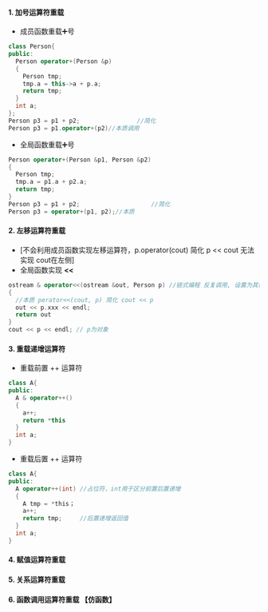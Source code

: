 #### 1. 加号运算符重载

- 成员函数重载➕号

```c++
class Person{
public:
  Person operator+(Person &p)
  {
    Person tmp;
    tmp.a = this->a + p.a;
    return tmp;
  }
  int a;
};
Person p3 = p1 + p2;				//简化
Person p3 = p1.operator+(p2)//本质调用
```



- 全局函数重载➕号

```c++
Person operator+(Person &p1, Person &p2)
{
  Person tmp;
  tmp.a = p1.a + p2.a;
  return tmp;
}
Person p3 = p1 + p2;					//简化
Person p3 = operator+(p1, p2);//本质
```



#### 2. 左移运算符重载

- [不会利用成员函数实现左移运算符，p.operator(cout) 简化 p << cout 无法实现 cout在左侧]
- 全局函数实现 **<<**

```c++
ostream & operator<<(ostream &out, Person p) //链式编程 反复调用, 设置为其他类的友元函数
{
  //本质 perator<<(cout, p) 简化 cout << p
  out << p.xxx << endl;
  return out
}
cout << p << endl; // p为对象
```



#### 3. 重载递增运算符

- 重载前置 ++ 运算符

```c++
class A{
public:
  A & operator++()
  {
    a++;
    return *this
  }
  int a;
}
```



- 重载后置 ++ 运算符

```c++
class A{
public:
  A operator++(int) //占位符，int用于区分前置后置递增
  {
    A tmp = *this；
    a++;
    return tmp; 	//后置递增返回值
  }
  int a;
}
```



#### 4. 赋值运算符重载

#### 5. 关系运算符重载

#### 6. 函数调用运算符重载 【仿函数】

